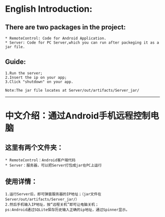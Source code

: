 
# English Introduction:
## There are two packages in the project:
    * RemoteControl: Code for Android Application.
    * Server: Code for PC Server,which you can run after packeging it as a jar file.

## Guide:
    1.Run the server;
    2.Insert the ip on your app;
    3.Click "shutdown" on your app.
    
    Note:The jar file locates at Server/out/artifacts/Server_jar/

***

# 中文介绍：通过Android手机远程控制电脑

## 这里有两个文件夹：
    * RemoteControl：Android客户端代码
    * Server：服务器，可以把Server打包成jar在PC上运行

## 使用详情：
    1.运行Server后，即可弹窗服务器的IP地址；（jar文件在Server/out/artifacts/Server_jar/）
    2.然后手机输入IP地址，按“远程关机”即可让电脑关机；
    ps:Android通过SQLite保存历史输入正确的ip地址，通过Spinner显示。
    
    

